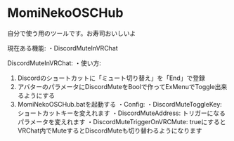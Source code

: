 # MomiNekoOSCHub
自分で使う用のツールです。お寿司おいしいよ

現在ある機能:
・DiscordMuteInVRChat


DiscordMuteInVRChat:
・使い方:
  1. Discordのショートカットに「ミュート切り替え」を「End」で登録
  2. アバターのパラメータにDiscordMuteをBoolで作ってExMenuでToggle出来るようにする
  3. MomiNekoOSCHub.batを起動する
・Config:
  ・DiscordMuteToggleKey: ショートカットキーを変えれます
  ・DiscordMuteAddress: トリガーになるパラメータを変えれます
  ・DiscordMuteTriggerOnVRCMute: trueにするとVRChat内でMuteするとDiscordMuteも切り替わるようになります
